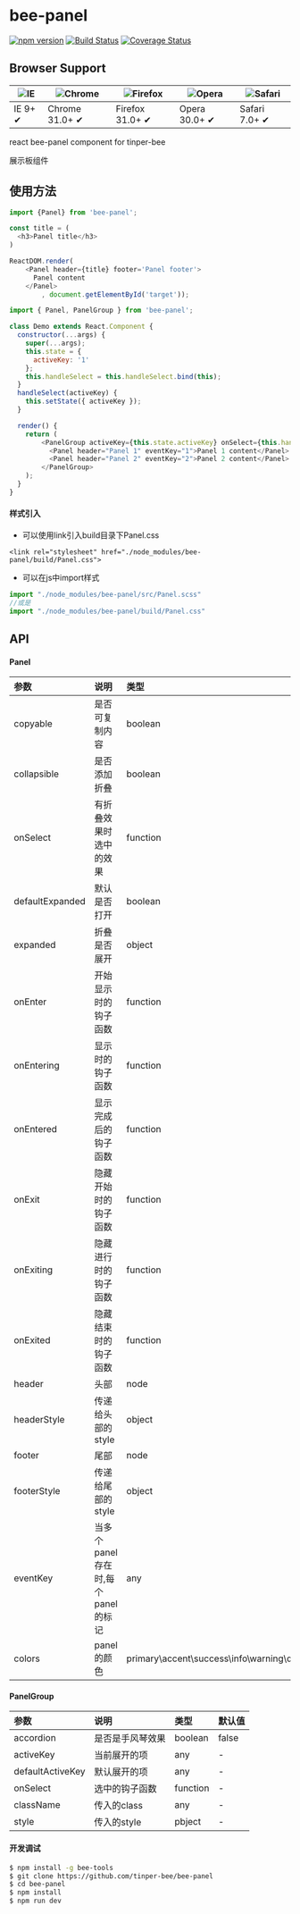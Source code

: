 # bee-panel

[![npm version](https://img.shields.io/npm/v/bee-panel.svg)](https://www.npmjs.com/package/bee-panel)
[![Build Status](https://img.shields.io/travis/tinper-bee/bee-panel/master.svg)](https://travis-ci.org/tinper-bee/bee-panel)
[![Coverage Status](https://coveralls.io/repos/github/tinper-bee/bee-panel/badge.svg?branch=master)](https://coveralls.io/github/tinper-bee/bee-panel?branch=master)


## Browser Support

|![IE](https://raw.github.com/alrra/browser-logos/master/internet-explorer/internet-explorer_48x48.png) | ![Chrome](https://raw.github.com/alrra/browser-logos/master/chrome/chrome_48x48.png) | ![Firefox](https://raw.github.com/alrra/browser-logos/master/firefox/firefox_48x48.png) | ![Opera](https://raw.github.com/alrra/browser-logos/master/opera/opera_48x48.png) | ![Safari](https://raw.github.com/alrra/browser-logos/master/safari/safari_48x48.png)|
| --- | --- | --- | --- | --- |
| IE 9+ ✔ | Chrome 31.0+ ✔ | Firefox 31.0+ ✔ | Opera 30.0+ ✔ | Safari 7.0+ ✔ |


react bee-panel component for tinper-bee

展示板组件

## 使用方法

```js
import {Panel} from 'bee-panel';

const title = (
  <h3>Panel title</h3>
)

ReactDOM.render(
    <Panel header={title} footer='Panel footer'>
      Panel content
    </Panel>
        , document.getElementById('target'));
```

```js
import { Panel, PanelGroup } from 'bee-panel';

class Demo extends React.Component {
  constructor(...args) {
    super(...args);
    this.state = {
      activeKey: '1'
    };
    this.handleSelect = this.handleSelect.bind(this);
  }
  handleSelect(activeKey) {
    this.setState({ activeKey });
  }

  render() {
    return (
        <PanelGroup activeKey={this.state.activeKey} onSelect={this.handleSelect} accordion>
          <Panel header="Panel 1" eventKey="1">Panel 1 content</Panel>
          <Panel header="Panel 2" eventKey="2">Panel 2 content</Panel>
        </PanelGroup>
    );
  }
}
```

#### 样式引入
- 可以使用link引入build目录下Panel.css
```
<link rel="stylesheet" href="./node_modules/bee-panel/build/Panel.css">
```
- 可以在js中import样式
```js
import "./node_modules/bee-panel/src/Panel.scss"
//或是
import "./node_modules/bee-panel/build/Panel.css"
```


## API

#### Panel

|参数|说明|类型|默认值|
|:---|:-----|:----|:------|
|copyable|是否可复制内容|boolean|-|
|collapsible|是否添加折叠|boolean|-|
|onSelect|有折叠效果时选中的效果|function|-|
|defaultExpanded|默认是否打开|boolean|false|
|expanded|折叠是否展开|object|-|
|onEnter|开始显示时的钩子函数|function|-|
|onEntering|显示时的钩子函数|function|-|
|onEntered|显示完成后的钩子函数|function|-|
|onExit|隐藏开始时的钩子函数|function|-|
|onExiting|隐藏进行时的钩子函数|function|-|
|onExited|隐藏结束时的钩子函数|function|-|
|header|头部|node|-|
|headerStyle|传递给头部的style|object|-|
|footer|尾部|node|-|
|footerStyle|传递给尾部的style|object|-|
|eventKey|当多个panel存在时,每个panel的标记|any|-|
|colors|panel的颜色|primary\accent\success\info\warning\danger\default\bordered|default|

#### PanelGroup

|参数|说明|类型|默认值|
|:---|:-----|:----|:------|
|accordion|是否是手风琴效果|boolean|false|
|activeKey|当前展开的项|any|-|
|defaultActiveKey|默认展开的项|any|-|
|onSelect|选中的钩子函数|function|-|
|className|传入的class|any|-|
|style|传入的style|pbject|-|


#### 开发调试

```sh
$ npm install -g bee-tools
$ git clone https://github.com/tinper-bee/bee-panel
$ cd bee-panel
$ npm install
$ npm run dev
```
